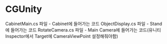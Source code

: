 # CGUnity

CabinetMain.cs 파일 - Cabinet에 들어가는 코드
ObjectDisplay.cs 파일 - Stand에 들어가는 코드
RotateCamera.cs 파일 - Main Camera에 들어가는 코드(유니티 Inspector에서 Target에 CameraViewPoint 설정해줘야함)
